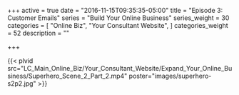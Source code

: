 +++
active = true
date = "2016-11-15T09:35:35-05:00"
title = "Episode 3: Customer Emails"
series = "Build Your Online Business"
series_weight = 30
categories = [
  "Online Biz",
  "Your Consultant Website",
]
categories_weight = 52
description = ""

+++

{{< plvid src="LC_Main_Online_Biz/Your_Consultant_Website/Expand_Your_Online_Business/Superhero_Scene_2_Part_2.mp4" poster="images/superhero-s2p2.jpg" >}}
